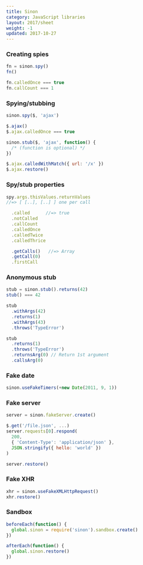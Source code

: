 ```yaml
---
title: Sinon
category: JavaScript libraries
layout: 2017/sheet
weight: -1
updated: 2017-10-27
---
```


### Creating spies

```js
fn = sinon.spy()
fn()
```

```js
fn.calledOnce === true
fn.callCount === 1
```

### Spying/stubbing

```js
sinon.spy($, 'ajax')
```

```js
$.ajax()
$.ajax.calledOnce === true
```

```js
sinon.stub($, 'ajax', function() {
  /* (function is optional) */
})
```

```js
$.ajax.calledWithMatch({ url: '/x' })
$.ajax.restore()
```

### Spy/stub properties

```js
spy.args.thisValues.returnValues
//=> [ [..], [..] ] one per call
```

```js
  .called      //=> true
  .notCalled
  .callCount
  .calledOnce
  .calledTwice
  .calledThrice
```

```js
  .getCalls()   //=> Array
  .getCall(0)
  .firstCall
```

### Anonymous stub

```js
stub = sinon.stub().returns(42)
stub() === 42
```

```js
stub
  .withArgs(42)
  .returns(1)
  .withArgs(43)
  .throws('TypeError')
```

```js
stub
  .returns(1)
  .throws('TypeError')
  .returnsArg(0) // Return 1st argument
  .callsArg(0)
```

### Fake date

```js
sinon.useFakeTimers(+new Date(2011, 9, 1))
```

### Fake server

```js
server = sinon.fakeServer.create()
```

```js
$.get('/file.json', ...)
server.requests[0].respond(
  200,
  { 'Content-Type': 'application/json' },
  JSON.stringify({ hello: 'world' })
)
```

```js
server.restore()
```

### Fake XHR

```js
xhr = sinon.useFakeXMLHttpRequest()
xhr.restore()
```

### Sandbox

```js
beforeEach(function() {
  global.sinon = require('sinon').sandbox.create()
})
```

```js
afterEach(function() {
  global.sinon.restore()
})
```
